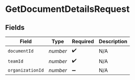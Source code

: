 # GetDocumentDetailsRequest


## Fields

| Field              | Type               | Required           | Description        |
| ------------------ | ------------------ | ------------------ | ------------------ |
| `documentId`       | *number*           | :heavy_check_mark: | N/A                |
| `teamId`           | *number*           | :heavy_check_mark: | N/A                |
| `organizationId`   | *number*           | :heavy_minus_sign: | N/A                |